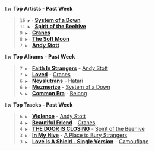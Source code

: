 <!--START_LASTFM_ARTISTS:{"period": "7day", "rows": 5}-->
<a href="https://last.fm" target="_blank"><img src="https://user-images.githubusercontent.com/17434202/215290617-e793598d-d7c9-428f-9975-156db1ba89cc.svg" alt="Last.fm Logo" width="18" height="13"/></a> **Top Artists - Past Week**

> `16 ▶️` ∙ **[System of a Down](https://www.last.fm/music/System+of+a+Down)**<br/>
> `11 ▶️` ∙ **[Spirit of the Beehive](https://www.last.fm/music/Spirit+of+the+Beehive)**<br/>
> `9 ▶️` ∙ **[Cranes](https://www.last.fm/music/Cranes)**<br/>
> `8 ▶️` ∙ **[The Soft Moon](https://www.last.fm/music/The+Soft+Moon)**<br/>
> `7 ▶️` ∙ **[Andy Stott](https://www.last.fm/music/Andy+Stott)**<br/>
<!--END_LASTFM_ARTISTS-->

<!--START_LASTFM_ALBUMS:{"period": "7day", "rows": 5}-->
<a href="https://last.fm" target="_blank"><img src="https://user-images.githubusercontent.com/17434202/215290617-e793598d-d7c9-428f-9975-156db1ba89cc.svg" alt="Last.fm Logo" width="18" height="13"/></a> **Top Albums - Past Week**

> `7 ▶️` ∙ **[Faith In Strangers](https://www.last.fm/music/Andy+Stott/Faith+In+Strangers)** - [Andy Stott](https://www.last.fm/music/Andy+Stott)<br/>
> `7 ▶️` ∙ **[Loved](https://www.last.fm/music/Cranes/Loved)** - [Cranes](https://www.last.fm/music/Cranes)<br/>
> `6 ▶️` ∙ **[Neyslutrans](https://www.last.fm/music/Hatari/Neyslutrans)** - [Hatari](https://www.last.fm/music/Hatari)<br/>
> `6 ▶️` ∙ **[Mezmerize](https://www.last.fm/music/System+of+a+Down/Mezmerize)** - [System of a Down](https://www.last.fm/music/System+of+a+Down)<br/>
> `5 ▶️` ∙ **[Common Era](https://www.last.fm/music/Belong/Common+Era)** - [Belong](https://www.last.fm/music/Belong)<br/>
<!--END_LASTFM_ALBUMS-->

<!--START_LASTFM_TRACKS:{"period": "7day", "rows": 5}-->
<a href="https://last.fm" target="_blank"><img src="https://user-images.githubusercontent.com/17434202/215290617-e793598d-d7c9-428f-9975-156db1ba89cc.svg" alt="Last.fm Logo" width="18" height="13"/></a> **Top Tracks - Past Week**

> `6 ▶️` ∙ **[Violence](https://www.last.fm/music/Andy+Stott/_/Violence)** - [Andy Stott](https://www.last.fm/music/Andy+Stott)<br/>
> `4 ▶️` ∙ **[Beautiful Friend](https://www.last.fm/music/Cranes/_/Beautiful+Friend)** - [Cranes](https://www.last.fm/music/Cranes)<br/>
> `4 ▶️` ∙ **[THE DOOR IS CLOSING](https://www.last.fm/music/Spirit+of+the+Beehive/_/THE+DOOR+IS+CLOSING)** - [Spirit of the Beehive](https://www.last.fm/music/Spirit+of+the+Beehive)<br/>
> `3 ▶️` ∙ **[In My Hive](https://www.last.fm/music/A+Place+to+Bury+Strangers/_/In+My+Hive)** - [A Place to Bury Strangers](https://www.last.fm/music/A+Place+to+Bury+Strangers)<br/>
> `3 ▶️` ∙ **[Love Is A Shield - Single Version](https://www.last.fm/music/Camouflage/_/Love+Is+A+Shield+-+Single+Version)** - [Camouflage](https://www.last.fm/music/Camouflage)<br/>
<!--END_LASTFM_TRACKS-->